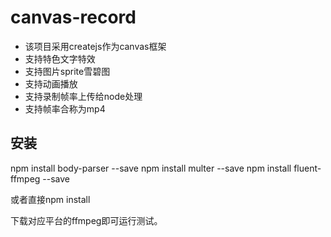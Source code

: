 
# canvas-record

* 该项目采用createjs作为canvas框架
* 支持特色文字特效
* 支持图片sprite雪碧图
* 支持动画播放
* 支持录制帧率上传给node处理
* 支持帧率合称为mp4

## 安装
npm install body-parser --save
npm install multer --save
npm install fluent-ffmpeg --save

或者直接npm install

下载对应平台的ffmpeg即可运行测试。
